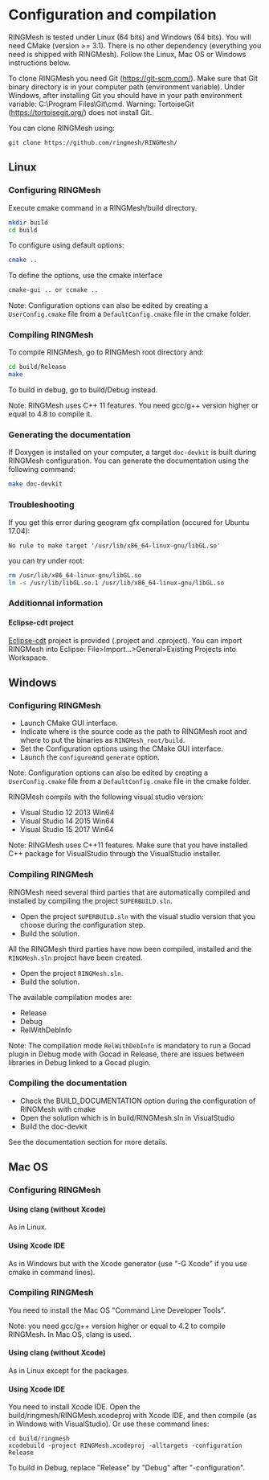 # Configuration and compilation

RINGMesh is tested under Linux (64 bits) and Windows (64 bits).
You will need CMake (version >= 3.1). There is no other dependency (everything
you need is shipped with RINGMesh). Follow the Linux, Mac OS or Windows instructions below.

To clone RINGMesh you need Git (https://git-scm.com/).
Make sure that Git binary directory is in your computer path (environment variable).
Under Windows, after installing Git you should have in your path environment variable:
C:\Program Files\Git\cmd.
Warning: TortoiseGit (https://tortoisegit.org/) does not install Git.

You can clone RINGMesh using:

```
git clone https://github.com/ringmesh/RINGMesh/
```

## Linux


### Configuring RINGMesh

Execute cmake command in a RINGMesh/build directory.

```bash
mkdir build
cd build
```
To configure using default options:
```bash
cmake ..
```
To define the options, use the cmake interface

```bash
cmake-gui .. or ccmake ..
```
 Note: Configuration options can also be edited by creating a `UserConfig.cmake` file from a `DefaultConfig.cmake` file
 in the cmake folder.

### Compiling RINGMesh

To compile RINGMesh, go to RINGMesh root directory and:

```bash
cd build/Release
make
```
To build in debug, go to build/Debug instead.

Note: RINGMesh uses C++ 11 features. You need gcc/g++ version higher or equal to 4.8 to compile it.

### Generating the documentation

If Doxygen is installed on your computer, a target ```doc-devkit``` is built during RINGMesh configuration. You can generate the documentation using the following command:

```bash
make doc-devkit
```

### Troubleshooting

If you get this error during geogram gfx compilation (occured for Ubuntu 17.04):
```
No rule to make target '/usr/lib/x86_64-linux-gnu/libGL.so'
```
you can try under root:
```bash
rm /usr/lib/x86_64-linux-gnu/libGL.so
ln -s /usr/lib/libGL.so.1 /usr/lib/x86_64-linux-gnu/libGL.so
```
### Additionnal information

#### Eclipse-cdt project
[Eclipse-cdt](http://www.eclipse.org/cdt/)
project is provided (.project and .cproject). You can import RINGMesh into
Eclipse: File>Import...>General>Existing Projects into Workspace.

## Windows

### Configuring RINGMesh

 * Launch CMake GUI interface. 
 * Indicate where is the source code as the path to RINGMesh root and where to put the binaries as 
 `RINGMesh_root/build`.
 * Set the Configuration options using the CMake GUI interface.
 * Launch the `configure`and `generate` option.

 Note: Configuration options can also be edited by creating a `UserConfig.cmake` file from a `DefaultConfig.cmake` file
 in the cmake folder.

RINGMesh compils with the following visual studio version:

* Visual Studio 12 2013 Win64
* Visual Studio 14 2015 Win64
* Visual Studio 15 2017 Win64

Note: RINGMesh uses C++11 features. Make sure that you have installed C++ package for VisualStudio through the 
VisualStudio installer.


### Compiling RINGMesh

RINGMesh need several third parties that are automatically compiled and installed by compiling 
the project `SUPERBUILD.sln`.

 * Open the project `SUPERBUILD.sln` with the visual studio version that you choose during the configuration step.
 * Build the solution.
 
All the RINGMesh third parties have now been compiled, installed and the `RINGMesh.sln` project have been created.

 * Open the project `RINGMesh.sln`.
 * Build the solution. 

The available compilation modes are:

* Release
* Debug
* RelWithDebInfo 

Note: The compilation mode `RelWithDebInfo` is mandatory to run a Gocad plugin in Debug mode with Gocad
  in Release, there are issues between libraries in Debug linked to a Gocad plugin.

### Compiling the documentation

* Check the BUILD_DOCUMENTATION option during the configuration of RINGMesh with cmake
* Open the solution which is in build/RINGMesh.sln in VisualStudio
* Build the doc-devkit

See the documentation section for more details.

## Mac OS

### Configuring RINGMesh

#### Using clang (without Xcode)
As in Linux.

#### Using Xcode IDE
As in Windows but with the Xcode generator
(use "-G Xcode" if you use cmake in command lines).

### Compiling RINGMesh
You need to install the Mac OS "Command Line Developer Tools".

Note: you need gcc/g++ version higher or equal to 4.2 to compile RINGMesh.
In Mac OS, clang is used.

#### Using clang (without Xcode)
As in Linux except for the packages.

#### Using Xcode IDE
You need to install Xcode IDE.
Open the build/ringmesh/RINGMesh.xcodeproj with Xcode IDE,
and then compile (as in Windows with VisualStudio).
Or use these command lines:
```
cd build/ringmesh
xcodebuild -project RINGMesh.xcodeproj -alltargets -configuration Release
```
To build in Debug, replace "Release" by "Debug" after "-configuration".
